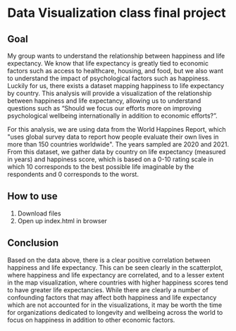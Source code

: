 # Data Visualization class final project

## Goal
My group wants to understand the relationship between happiness and life expectancy. We know that life expectancy is greatly tied to economic factors such as access to healthcare, housing, and food, but we also want to understand the impact of psychological factors such as happiness. Luckily for us, there exists a dataset mapping happiness to life expectancy by country. This analysis will provide a visualization of the relationship between happiness and life expectancy, allowing us to understand questions such as “Should we focus our efforts more on improving psychological wellbeing internationally in addition to economic efforts?”.

For this analysis, we are using data from the World Happines Report, which "uses global survey data to report how people evaluate their own lives in more than 150 countries worldwide". The years sampled are 2020 and 2021. From this dataset, we gather data by country on life expectancy (measured in years) and happiness score, which is based on a 0-10 rating scale in which 10 corresponds to the best possible life imaginable by the respondents and 0 corresponds to the worst.

## How to use
1. Download files
2. Open up index.html in browser

## Conclusion
Based on the data above, there is a clear positive correlation between happiness and life expectancy. This can be seen clearly in the scatterplot, where happiness and life expectancy are correlated, and to a lesser extent in the map visualization, where countries with higher happiness scores tend to have greater life expectancies. While there are clearly a number of confounding factors that may affect both happiness and life expectancy which are not accounted for in the visualizations, it may be worth the time for organizations dedicated to longevity and wellbeing across the world to focus on happiness in addition to other economic factors.
